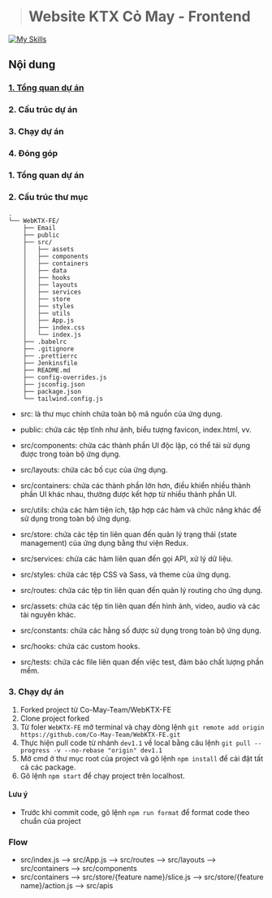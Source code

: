 > # Website KTX Cỏ May - Frontend
[![My Skills](https://skillicons.dev/icons?i=react,html,css,js,jquery,mysql,vim,github,stackoverflow)](https://skillicons.dev)

## Nội dung
### [1. Tổng quan dự án](#tong-quan)
### 2. Cấu trúc dự án
### 3. Chạy dự án
### 4. Đóng góp

>

### 1. Tổng quan dự án <a name="tong-quan"></a>
### 2. Cấu trúc thư mục
```
.
└── WebKTX-FE/
    ├── Email
    ├── public
    ├── src/
    │   ├── assets
    │   ├── components
    │   ├── containers
    │   ├── data
    │   ├── hooks
    │   ├── layouts
    │   ├── services
    │   ├── store
    │   ├── styles
    │   ├── utils
    │   ├── App.js
    │   ├── index.css
    │   └── index.js
    ├── .babelrc
    ├── .gitignore
    ├── .prettierrc
    ├── Jenkinsfile
    ├── README.md
    ├── config-overrides.js
    ├── jsconfig.json
    ├── package.json
    └── tailwind.config.js
```
- src: là thư mục chính chứa toàn bộ mã nguồn của ứng dụng.

- public: chứa các tệp tĩnh như ảnh, biểu tượng favicon, index.html, vv.

- src/components: chứa các thành phần UI độc lập, có thể tái sử dụng được trong toàn bộ ứng dụng.

- src/layouts: chứa các bố cục của ứng dụng.

- src/containers: chứa các thành phần lớn hơn, điều khiển nhiều thành phần UI khác nhau, thường được kết hợp từ nhiều thành phần UI.

- src/utils: chứa các hàm tiện ích, tập hợp các hàm và chức năng khác để sử dụng trong toàn bộ ứng dụng.

- src/store: chứa các tệp tin liên quan đến quản lý trạng thái (state management) của ứng dụng bằng thư viện Redux.

- src/services: chứa các hàm liên quan đến gọi API, xử lý dữ liệu.

- src/styles: chứa các tệp CSS và Sass, và theme của ứng dụng.

- src/routes: chứa các tệp tin liên quan đến quản lý routing cho ứng dụng.

- src/assets: chứa các tệp tin liên quan đến hình ảnh, video, audio và các tài nguyên khác.

- src/constants: chứa các hằng số được sử dụng trong toàn bộ ứng dụng.

- src/hooks: chứa các custom hooks.

- src/tests: chứa các file liên quan đến việc test, đảm bảo chất lượng phần mềm.

### 3. Chạy dự án
1. Forked project từ Co-May-Team/WebKTX-FE
2. Clone project forked
3. Từ foler `WebKTX-FE` mở terminal và chạy dòng lệnh `git remote add origin https://github.com/Co-May-Team/WebKTX-FE.git`
4. Thực hiện pull code từ nhánh `dev1.1` về local bằng câu lệnh `git pull --progress -v --no-rebase "origin" dev1.1`
5. Mở cmd ở thư mục root của project và gõ lệnh `npm install` để cài đặt tất cả các package.
6. Gõ lệnh `npm start` để chạy project trên localhost.
#### Lưu ý
- Trước khi commit code, gõ lệnh `npm run format` để format code theo chuẩn của project

### Flow

- src/index.js --> src/App.js --> src/routes --> src/layouts --> src/containers --> src/components
- src/containers --> src/store/{feature name}/slice.js --> src/store/{feature name}/action.js --> src/apis

